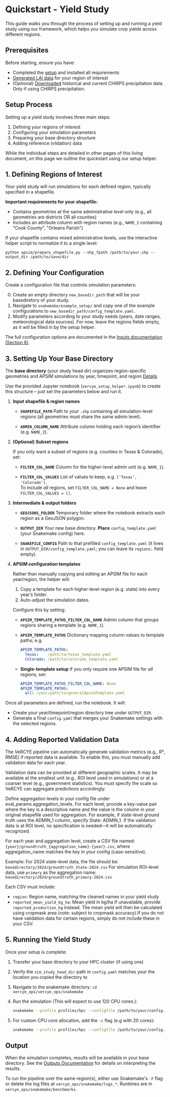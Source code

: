 # Quickstart - Yield Study

This guide walks you through the process of setting up and running a yield study using our framework, which helps you simulate crop yields across different regions.

## Prerequisites

Before starting, ensure you have:

- Completed the [setup](../index.md#Setup) and installed all requirements
- [Generated LAI data](../LAI/running.md) for your region of interest
- (Optional) [Downloaded](metdata.md#chirps) historical and current CHIRPS precipitation data. Only if using CHIRPS precipitation.

## Setup Process

Setting up a yield study involves three main steps:

1. Defining your regions of interest
2. Configuring your simulation parameters
3. Preparing your base directory structure
4. Adding reference (vlidation) data

While the individual steps are detailed in other pages of this living document, on this page we outline the quickstart using our setup helper.

## 1. Defining Regions of Interest

Your yield study will run simulations for each defined region, typically specified in a shapefile.

**Important requirements for your shapefile:**

- Contains geometries at the same administrative level only (e.g., all geometries are districts OR all counties)
- Includes an attribute column with region names (e.g., `NAME_2` containing "Cook County", "Orleans Parish")

If your shapefile contains mixed administrative levels, use the interactive helper script to normalize it to a single level:
```
python apsim/prepare_shapefile.py --shp_fpath /path/to/your.shp --output_dir /path/to/save/dir
```

## 2. Defining Your Configuration

Create a configuration file that controls simulation parameters:

0. Create an empty directory `new_basedir_path` that will be your basediretory of your study.
1. Navigate to `snakemake/example_setup/` and copy one of the example configurations to `new_basedir_path/config_template.yaml`.
2. Modify parameters according to your study needs (years, date ranges, meteorological data sources). For now, leave the regions fields empty, as it will be filled in by the setup helper.

The full configuration options are documented in the [Inputs documentation (Section 6)](inputs.md#6-Snakemake-Configuration).

## 3. Setting Up Your Base Directory

The **base directory** (your study head dir) organizes region-specific geometries and APSIM simulations by year, timepoint, and region [Details](inputs.md)

Use the provided Jupyter notebook (`vercye_setup_helper.ipynb`) to create this structure – just set the parameters below and run it.

1. **Input shapefile & region names**

    - **`SHAPEFILE_PATH`**  Path to your `.shp` containing all simulation-level regions (all geometries must share the same admin level).

    - **`ADMIN_COLUMN_NAME`**  Attribute column holding each region’s identifier (e.g. `NAME_2`).

2. **(Optional) Subset regions**

    If you only want a subset of regions (e.g. counties in Texas & Colorado), set:

    - **`FILTER_COL_NAME`** Column for the higher-level admin unit (e.g. `NAME_1`).

    - **`FILTER_COL_VALUES`** List of values to keep, e.g. `['Texas', 'Colorado']`.  
      To include *all* regions, set `FILTER_COL_NAME = None` and leave `FILTER_COL_VALUES = []`.

3. **Intermediate & output folders**

    - **`GEOJSONS_FOLDER`** Temporary folder where the notebook extracts each region as a GeoJSON polygon.

    - **`OUTPUT_DIR`** Your new base directory. **Place** `config_template.yaml` (your Snakemake config) here.

    - **`SNAKEFILE_CONFIG`** Path to that prefilled `config_template.yaml` (it lives in `OUTPUT_DIR/config_template.yaml`; you can leave its `regions:` field empty).

4. **APSIM configuration templates**

    Rather than manually copying and editing an APSIM file for each year/region, the helper will:

    1. Copy a template for each higher-level region (e.g. state) into every year’s folder.  
    2. Auto-adjust the simulation dates.

    Configure this by setting:

    - **`APSIM_TEMPLATE_PATHS_FILTER_COL_NAME`** Admin column that groups regions sharing a template (e.g. `NAME_1`).

    - **`APSIM_TEMPLATE_PATHS`** Dictionary mapping column values to template paths; e.g.  
      ```yaml
      APSIM_TEMPLATE_PATHS:
        Texas:    /path/to/texas_template.yaml
        Colorado: /path/to/colorado_template.yaml
      ```

    - **Single-template setup** If you only require one APSIM file for *all* regions, set:  
      ```yaml
      APSIM_TEMPLATE_PATHS_FILTER_COL_NAME: None
      APSIM_TEMPLATE_PATHS:
        all: /your/path/to/generalApsimTemplate.yaml
      ```



Once all parameters are defined, run the notebook. It will:

- Create your year/timepoint/region directory tree under `OUTPUT_DIR`.  
- Generate a final `config.yaml` that merges your Snakemake settings with the selected regions.

## 4. Adding Reported Validation Data

The VeRCYE pipeline can automatically generate validation metrics (e.g., R², RMSE) if reported data is available. To enable this, you must manually add validation data for each year.

Validation data can be provided at different geographic scales. It may be available at the smallest unit (e.g., ROI level used in simulations) or at a coarser level (e.g., government statistics). You must specify the scale so VeRCYE can aggregate predictions accordingly.

Define aggregation levels in your config file under eval_params.aggregation_levels. For each level, provide a key-value pair where the key is a descriptive name and the value is the column in your original shapefile used for aggregation. For example, if state-level ground truth uses the ADMIN_1 column, specify State: ADMIN_1. If the validation data is at ROI level, no specification is needed—it will be automatically recognized.

For each year and aggregation level, create a CSV file named: `{year}/groundtruth_{aggregation_name}-{year}.csv`, where aggregation_name matches the key in your config (case-sensitive).

Example: For 2024 state-level data, the file should be: `basedirectory/2024/groundtruth_State-2024.csv`
For simulation ROI-level data, use `primary` as the aggregation name: `basedirectory/2024/groundtruth_primary-2024.csv`

Each CSV must include:

- `region`: Region name, matching the cleaned names in your yield study
- `reported_mean_yield_kg_ha`: Mean yield in kg/ha
If unavailable, provide `reported_production_kg` instead. The mean yield will then be calculated using cropmask area (note: subject to cropmask accuracy).If you do not have validation data for certain regions, simply do not include these in your CSV.


## 5. Running the Yield Study

Once your setup is complete:

1. Transfer your base directory to your HPC cluster (if using one)
2. Verify the `sim_study_head_dir` path in `config.yaml` matches your the location you copied the directory to
3. Navigate to the snakemake directory: `cd vercye_ops/vercye_ops/snakemake`
4. Run the simulation (This will expect to use 120 CPU cores.):
   ```bash
   snakemake --profile profiles/hpc --configfile /path/to/your/config.yaml
   ```

5. For custom CPU core allocation, add the `-c` flag (e.g with 20 cores):
   ```bash
   snakemake --profile profiles/hpc --configfile /path/to/your/config.yaml -c 20
   ```

## Output

When the simulation completes, results will be available in your base directory. See the [Outputs Documentation](outputs.md) for details on interpreting the results.

To run the pipeline over the same region(s), either use Snakemake's `-F` flag or delete the log files at `vercye_ops/snakemake/logs_*`. Runtimes are in `vercye_ops/snakemake/benchmarks`.